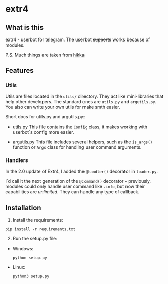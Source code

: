 # extr4
## What is this
extr4 - userbot for telegram. The userbot ~~supports~~ works because of modules.

P.S. Much things are taken from [hikka](https://github.com/hikariatama/Hikka)

## Features
### Utils
Utils are files located in the `utils/` directory. They act like mini-libraries that help other developers. The standard ones are `utils.py` and `argutils.py`.
You also can write your own utils for make smth easier.

Short docs for utils.py and argutils.py:

- utils.py
  This file contains the `Config` class, it makes working with userbot\`s config more easier.

- argutils.py
  This file includes several helpers, such as the `is_args()` function or `Args` class for handling user command arguments.

### Handlers
In the 2.0 update of Extr4, I added the `@handler()` decorator in `loader.py`.

I\`d call it the next generation of the `@command()` decorator - previously, modules could only handle user command like `.info`, but now their capabilities are *unlimited*. They can handle any type of callback.

## Installation
1. Install the requirements:

```pip install -r requirements.txt```

2. Run the setup.py file:

 - Windows:
      

    ```python setup.py```

  - Linux:
      

    ```python3 setup.py```
